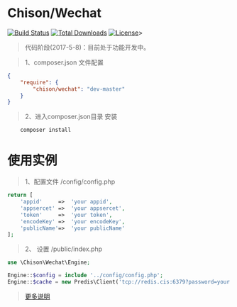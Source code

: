 # Chison/Wechat #
[![Build Status](https://travis-ci.org/laravel/framework.svg)](https://travis-ci.org/chison/wechat)
[![Total Downloads](https://poser.pugx.org/laravel/framework/downloads.svg)](https://packagist.org/packages/chison/wechat)
[![License](https://poser.pugx.org/laravel/framework/license.svg)](https://packagist.org/packages/chison/wechat)>

> 代码阶段(2017-5-8)：目前处于功能开发中。

> 1、composer.json 文件配置

```json
{
    "require": {
        "chison/wechat": "dev-master"
    }
}
```
>2、进入composer.json目录 安装
```bash
    composer install
```

# 使用实例 #
> 1、配置文件 /config/config.php

```php
return [
    'appid'     =>  'your appid',
    'appsercet' =>  'your appsercet',
    'token'     =>  'your token',
    'encodeKey' =>  'your encodeKey',
    'publicName'=>  'your publicName'
];
```
> 2、 设置 /public/index.php
```php
use \Chison\Wechat\Engine;

Engine::$config = include '../config/config.php';
Engine::$cache = new Predis\Client('tcp://redis.cis:6379?password=your password');
```

> [更多说明](https://github.com/Chison/Wechat/wiki)
